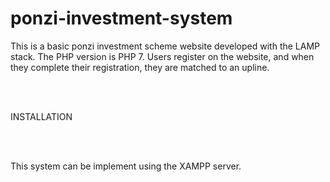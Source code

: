 # ponzi-investment-system

This is a basic ponzi investment scheme website developed with the LAMP stack. The PHP version is PHP 7. 
Users register on the website, and when they complete their registration, they are matched to an upline. 

<br><br>

INSTALLATION

<BR><BR>

This system can be implement using the XAMPP server.
